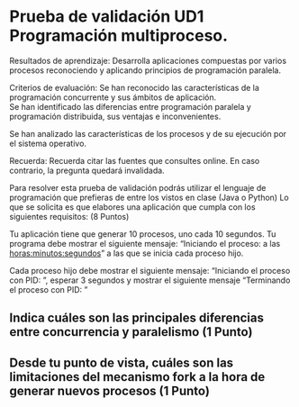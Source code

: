 # Prueba de validación UD1 Programación multiproceso.

Resultados de aprendizaje:
Desarrolla aplicaciones compuestas por varios procesos reconociendo y aplicando principios de programación paralela.

Criterios de evaluación:
Se han reconocido las características de la programación concurrente y sus ámbitos de aplicación.   				 
Se han identificado las diferencias entre programación paralela y programación distribuida, sus ventajas e inconvenientes.

Se han analizado las características de los procesos y de su ejecución por el sistema operativo.

Recuerda:
Recuerda citar las fuentes que consultes online. En caso contrario, la pregunta quedará invalidada.


























Para resolver esta prueba de validación podrás utilizar el lenguaje de programación que prefieras de entre los vistos en clase (Java o Python) Lo que se solicita es que elabores una aplicación que cumpla con los siguientes requisitos: (8 Puntos)

Tu aplicación tiene que generar 10 procesos, uno cada 10 segundos. Tu programa debe mostrar el siguiente mensaje: “Iniciando el proceso: <PIDHijo> a las <horas:minutos:segundos>” a las que se inicia cada proceso hijo.

Cada proceso hijo debe mostrar el siguiente mensaje: “Iniciando el proceso con PID: <PID>”, esperar 3 segundos y mostrar el siguiente mensaje “Terminando el proceso con PID: <PID>”



## Indica cuáles son las principales diferencias entre concurrencia y paralelismo (1 Punto)

## Desde tu punto de vista, cuáles son las limitaciones del mecanismo fork a la hora de generar nuevos procesos (1 Punto)
